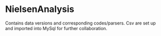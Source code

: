 # NielsenAnalysis
Contains data versions and corresponding codes/parsers. Csv are set up and imported into MySql for further collaboration.
